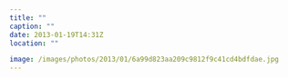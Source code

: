 ```yaml
---
title: ""
caption: ""
date: 2013-01-19T14:31Z
location: ""

image: /images/photos/2013/01/6a99d823aa209c9812f9c41cd4bdfdae.jpg
---
```

